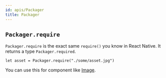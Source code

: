 ```yaml
---
id: apis/Packager
title: Packager
---
```


## `Packager.require`

`Packager.require` is the exact same `require()` you know in React Native. It
returns a type `Packager.required`.

```rescript
let asset = Packager.require("./some/asset.jpg")
```

You can use this for component like [Image](../../components/Image/).
